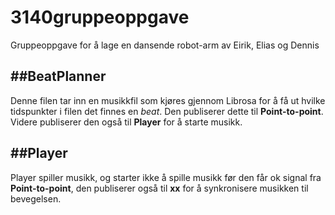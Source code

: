 # 3140gruppeoppgave
Gruppeoppgave for å lage en dansende robot-arm
av Eirik, Elias og Dennis

##BeatPlanner
------
Denne filen tar inn en musikkfil som kjøres gjennom Librosa for å få ut hvilke
tidspunkter i filen det finnes en *beat*. Den publiserer dette til **Point-to-point**.
Videre publiserer den også til **Player** for å starte musikk.

##Player
------
Player spiller musikk, og starter ikke å spille musikk før den får ok signal fra
**Point-to-point**, den publiserer også til **xx** for å synkronisere musikken til bevegelsen.
